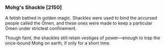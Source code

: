 ### Mohg's Shackle [2150]

A fetish bathed in golden magic. Shackles were used to bind the accursed people called the Omen, and these ones were made to keep a particular Omen under strictest confinement.

Though faint, the shackles still retain vestiges of power—enough to trap the once-bound Mohg on earth, if only for a short time.
